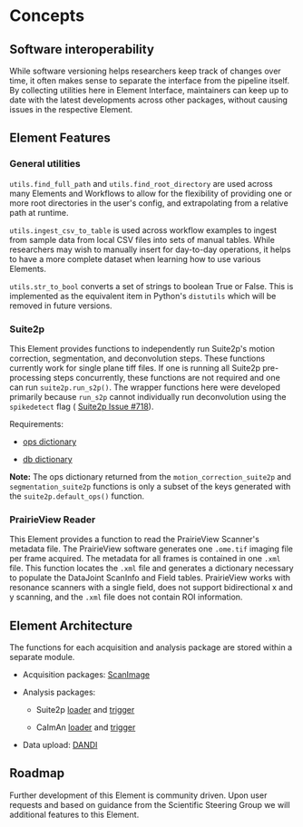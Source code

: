# Concepts

## Software interoperability

While software versioning helps researchers keep track of changes over time, it often
makes sense to separate the interface from the pipeline itself. By collecting utilities
here in Element Interface, maintainers can keep up to date with the latest developments
across other packages, without causing issues in the respective Element.

## Element Features

### General utilities

`utils.find_full_path` and `utils.find_root_directory` are used
across many Elements and Workflows to allow for the flexibility of providing
one or more root directories in the user's config, and extrapolating from a relative
path at runtime.

`utils.ingest_csv_to_table` is used across workflow examples to ingest from sample data
from local CSV files into sets of manual tables. While researchers may wish to manually
insert for day-to-day operations, it helps to have a more complete dataset when learning
how to use various Elements.

`utils.str_to_bool` converts a set of strings to boolean True or False. This is implemented
as the equivalent item in Python's `distutils` which will be removed in future versions.

### Suite2p

This Element provides functions to independently run Suite2p's motion correction,
segmentation, and deconvolution steps. These functions currently work for single plane
tiff files. If one is running all Suite2p pre-processing steps concurrently, these
functions are not required and one can run `suite2p.run_s2p()`. The wrapper functions
here were developed primarily because `run_s2p` cannot individually run deconvolution
using the `spikedetect` flag ( 
[Suite2p Issue #718](https://github.com/MouseLand/suite2p/issues/718)).

Requirements:

- [ops dictionary](https://suite2p.readthedocs.io/en/latest/settings.html)
  
- [db dictionary](https://github.com/MouseLand/suite2p/blob/4b6c3a95b53e5581dbab1feb26d67878db866068/jupyter/run_pipeline_tiffs_or_batch.ipynb)

**Note:** The ops dictionary returned from the `motion_correction_suite2p` and
`segmentation_suite2p` functions is only a subset of the keys generated with the
`suite2p.default_ops()` function.

### PrairieView Reader

This Element provides a function to read the PrairieView Scanner's metadata file. The
PrairieView software generates one `.ome.tif` imaging file per frame acquired. The
metadata for all frames is contained in one `.xml` file. This function locates the
`.xml` file and generates a dictionary necessary to populate the DataJoint ScanInfo and
Field tables. PrairieView works with resonance scanners with a single field, does not
support bidirectional x and y scanning, and the `.xml` file does not contain ROI
information.

## Element Architecture

The functions for each acquisition and analysis package are stored within a separate
module.

- Acquisition packages: [ScanImage](../api/element_interface/scanimage_utils)
- Analysis packages:
  
  - Suite2p [loader](../api/element_interface/suite2p_loader) and [trigger](../api/element_interface/suite2p_trigger)

  - CaImAn [loader](../api/element_interface/caiman_loader) and [trigger](../api/element_interface/run_caiman)

- Data upload: [DANDI](../api/element_interface/dandi/)

## Roadmap

Further development of this Element is community driven.  Upon user requests and based
on guidance from the Scientific Steering Group we will additional features to
this Element.
